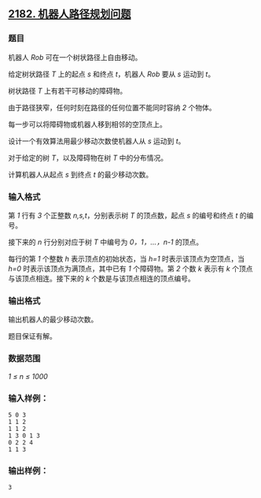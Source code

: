 ## [2182. 机器人路径规划问题](https://www.acwing.com/problem/content/2184/)

### 题目

机器人 *Rob* 可在一个树状路径上自由移动。

给定树状路径 *T* 上的起点 *s* 和终点 *t*，机器人 *Rob* 要从 *s* 运动到 *t*。

树状路径 *T* 上有若干可移动的障碍物。

由于路径狭窄，任何时刻在路径的任何位置不能同时容纳 *2* 个物体。

每一步可以将障碍物或机器人移到相邻的空顶点上。

设计一个有效算法用最少移动次数使机器人从 *s* 运动到 *t*。

对于给定的树 *T*，以及障碍物在树 *T* 中的分布情况。

计算机器人从起点 *s* 到终点 *t* 的最少移动次数。

### 输入格式

第 *1* 行有 *3* 个正整数 *n,s,t*，分别表示树 *T* 的顶点数，起点 *s* 的编号和终点 *t* 的编号。

接下来的 *n* 行分别对应于树 *T* 中编号为 *0，1，…，n-1* 的顶点。

每行的第 *1* 个整数 *h* 表示顶点的初始状态，当 *h=1* 时表示该顶点为空顶点，当 *h=0* 时表示该顶点为满顶点，其中已有 *1* 个障碍物。第 *2* 个数 *k* 表示有 *k* 个顶点与该顶点相连。接下来的 *k* 个数是与该顶点相连的顶点编号。

### 输出格式

输出机器人的最少移动次数。

题目保证有解。

### 数据范围

*1 ≤ n ≤ 1000*

### 输入样例：

```
5 0 3
1 1 2
1 1 2
1 3 0 1 3
0 2 2 4
1 1 3
```

### 输出样例：

```
3
```
